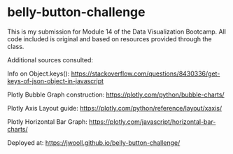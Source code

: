 # belly-button-challenge

This is my submission for Module 14 of the Data Visualization Bootcamp. All code included is original and based on resources provided through the class.

Additional sources consulted:

Info on Object.keys(): https://stackoverflow.com/questions/8430336/get-keys-of-json-object-in-javascript

Plotly Bubble Graph construction: https://plotly.com/python/bubble-charts/

Plotly Axis Layout guide: https://plotly.com/python/reference/layout/xaxis/

Plotly Horizontal Bar Graph: https://plotly.com/javascript/horizontal-bar-charts/


Deployed at: https://jwooll.github.io/belly-button-challenge/

